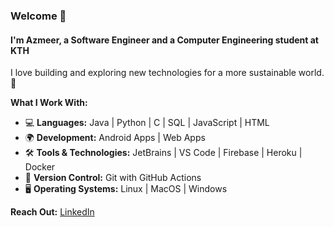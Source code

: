 ### Welcome 👋

#### I'm Azmeer, a Software Engineer and a Computer Engineering student at KTH

I love building and exploring new technologies for a more sustainable world. 🌱

**What I Work With:**

- 💻 **Languages:** Java | Python | C | SQL | JavaScript | HTML
- 🌍 **Development:** Android Apps | Web Apps
- 🛠️ **Tools & Technologies:** JetBrains | VS Code | Firebase | Heroku | Docker
- 🔁 **Version Control:** Git with GitHub Actions
- 🖥️ **Operating Systems:** Linux | MacOS | Windows

**Reach Out:** [LinkedIn](https://www.linkedin.com/in/azmeerk/)
